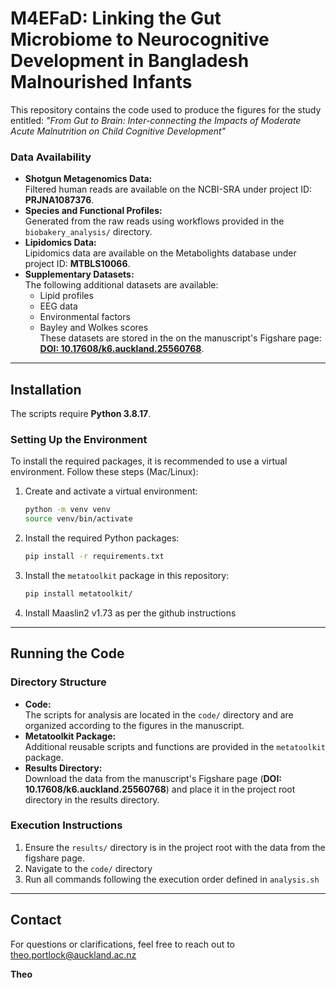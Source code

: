 # M4EFaD: Linking the Gut Microbiome to Neurocognitive Development in Bangladesh Malnourished Infants  

This repository contains the code used to produce the figures for the study entitled: *"From Gut to Brain: Inter-connecting the Impacts of Moderate Acute Malnutrition on Child Cognitive Development"*  

### Data Availability  
- **Shotgun Metagenomics Data:**  
  Filtered human reads are available on the NCBI-SRA under project ID: **PRJNA1087376**.  
- **Species and Functional Profiles:**  
  Generated from the raw reads using workflows provided in the `biobakery_analysis/` directory.  
- **Lipidomics Data:**  
  Lipidomics data are available on the Metabolights database under project ID: **MTBLS10066**.  
- **Supplementary Datasets:**  
  The following additional datasets are available:  
  - Lipid profiles  
  - EEG data  
  - Environmental factors  
  - Bayley and Wolkes scores  
  These datasets are stored in the on the manuscript's Figshare page: **[DOI: 10.17608/k6.auckland.25560768](https://doi.org/10.17608/k6.auckland.25560768)**.  

---

## Installation  

The scripts require **Python 3.8.17**.  

### Setting Up the Environment  
To install the required packages, it is recommended to use a virtual environment. Follow these steps (Mac/Linux):  
1. Create and activate a virtual environment:  
   ```bash  
   python -m venv venv  
   source venv/bin/activate  
   ```  
2. Install the required Python packages:  
   ```bash  
   pip install -r requirements.txt  
   ```  
3. Install the `metatoolkit` package in this repository:  
   ```bash  
   pip install metatoolkit/
   ```  
4. Install Maaslin2 v1.73 as per the github instructions

---

## Running the Code  

### Directory Structure  
- **Code:**  
  The scripts for analysis are located in the `code/` directory and are organized according to the figures in the manuscript.  
- **Metatoolkit Package:**  
  Additional reusable scripts and functions are provided in the `metatoolkit` package.  
- **Results Directory:**  
  Download the data from the manuscript's Figshare page (**DOI: 10.17608/k6.auckland.25560768**) and place it in the project root directory in the results directory.  

### Execution Instructions  
1. Ensure the `results/` directory is in the project root with the data from the figshare page.  
2. Navigate to the `code/` directory
3. Run all commands following the execution order defined in `analysis.sh`

---

## Contact  

For questions or clarifications, feel free to reach out to theo.portlock@auckland.ac.nz

**Theo**  
